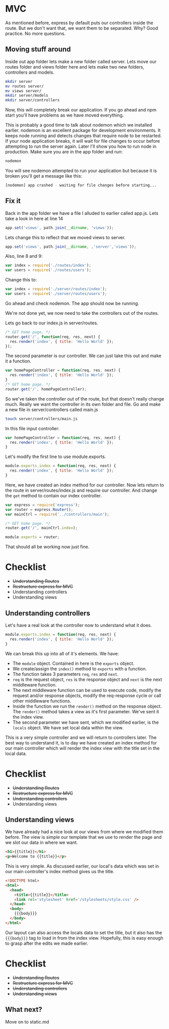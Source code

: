 # MVC
As mentioned before, express by default puts our controllers inside the route. But we don't want that, we want them to be separated. Why? Good practice. No more questions.

## Moving stuff around
Inside out app folder lets make a new folder called server. Lets move our routes folder and views folder here and lets make two new folders, controllers and models.
```bash
mkdir server
mv routes server/
mv views server/
mkdir server/models
mkdir server/controllers
```
Now, this will completely break our application. If you go ahead and npm start you'll have problems as we have moved everything.

This is probably a good time to talk about nodemon which we installed earlier. nodemon is an excellent package for development environments. It keeps node running and detects changes that require node to be restarted. If your node application breaks, it will wait for file changes to occur before attempting to run the server again. Later I'll show you how to run node in production. Make sure you are in the app folder and run:
```bash
nodemon
```
You will see nodemon attempted to run your application but because it is broken you'll get a message like this:
```bash
[nodemon] app crashed - waiting for file changes before starting...
```
## Fix it
Back in the app folder we have a file I alluded to earlier called app.js. Lets take a look in here at line 14
```javascript
app.set('views', path.join(__dirname, 'views'));
```
Lets change this to reflect that we moved views to server.
```javascript
app.set('views', path.join(__dirname, ,'server','views'));
```

Also, line 8 and 9:
```javascript
var index = require('./routes/index');
var users = require('./routes/users');
```
Change this to:
```javascript
var index = require('./server/routes/index');
var users = require('./server/routes/users');
```
Go ahead and check nodemon. The app should now be running.

We're not done yet, we now need to take the controllers out of the routes.

Lets go back to our index.js in server/routes.
```javascript
/* GET home page. */
router.get('/', function(req, res, next) {
  res.render('index', { title: 'Hello World' });
});
```
The second parameter is our controller. We can just take this out and make it a function.
```javascript
var homePageController = function(req, res, next) {
  res.render('index', { title: 'Hello World' });
}
/* GET home page. */
router.get('/', homePageController);
```
So we've taken the controller out of the route, but that doesn't really change much. Really we want the controller in its own folder and file.
Go and make a new file in server/controllers called main.js
```bash
touch server/controllers/main.js
```
In this file input controller:
```javascript
var homePageController = function(req, res, next) {
  res.render('index', { title: 'Hello World' });
}
```

Let's modify the first line to use module.exports.
```javascript
module.exports.index = function(req, res, next) {
  res.render('index', { title: 'Hello World' });
}
```
Here, we have created an index method for our controller. Now lets return to the route in server/routes/index.js and require our controller. And change the `get` method to contain our index controller.

```javascript
var express = require('express');
var router = express.Router();
var mainCtrl = require('../controllers/main');

/* GET home page. */
router.get('/', mainCtrl.index);

module.exports = router;
```
That should all be working now just fine.
# Checklist
* ~~Understanding Routes~~
* ~~Restructure express for MVC~~
* Understanding controllers
* Understanding views

## Understanding controllers
Let's have a real look at the controller now to understand what it does.
```javascript
module.exports.index = function(req, res, next) {
  res.render('index', { title: 'Hello World' });
}
```
We can break this up into all of it's elements. We have:
* The `module` object. Contained in here is the `exports` object.
* We create/assign the `index()` method to `exports` with a function.
* The function takes 3 parameters `req`, `res` and `next`.
* `req` is the request object, `res` is the response object and `next` is the next middleware function.
* The next middleware function can be used to execute code, modify the request and/or response objects, modify the req-response cycle or call other middleware functions.
* Inside the function we run the `render()` method on the response object. The `render()` method takes a view as it's first parameter. We've sent it the index view.
* The second parameter we have sent, which we modified earlier, is the `locals` object. We have set local data within the view.

This is a very simple controller and we will return to controllers later. The best way to understand it, is to day we have created an index method for our main controller which will render the index view with the title set in the local data.

# Checklist
* ~~Understanding Routes~~
* ~~Restructure express for MVC~~
* ~~Understanding controllers~~
* Understanding views

## Understanding views
We have already had a nice look at our views from where we modified them before. The view is simple our template that we use to render the page and we slot our data in where we want.
```html
<h1>{{title}}</h1>
<p>Welcome to {{title}}</p>
```
This is very simple. As discussed earlier, our local's data which was set in our main controller's index method gives us the title.
```html
<!DOCTYPE html>
<html>
  <head>
    <title>{{title}}</title>
    <link rel='stylesheet' href='/stylesheets/style.css' />
  </head>
  <body>
    {{{body}}}
  </body>
</html>
```
Our layout can also access the locals data to set the title, but it also has the `{{{body}}}` tag to load in from the index view. Hopefully, this is easy enough to grasp after the edits we made earlier.
# Checklist
* ~~Understanding Routes~~
* ~~Restructure express for MVC~~
* ~~Understanding controllers~~
* ~~Understanding views~~

## What next?
Move on to static.md
